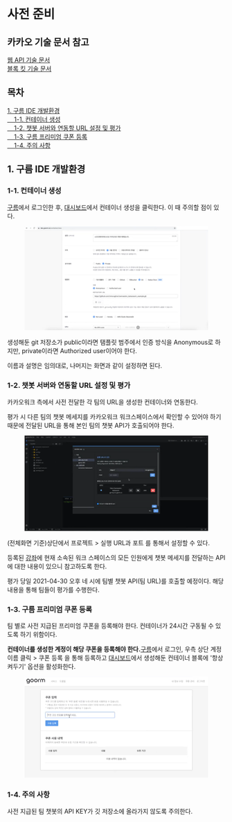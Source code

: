 # 사전 준비
## 카카오 기술 문서 참고
[웹 API 기술 문서](https://docs.kakaoi.ai/kakao_work/webapireference/)<br>
[블록 킷 기술 문서](https://docs.kakaoi.ai/kakao_work/webapireference/)

## 목차
<p>

[1. 구름 IDE 개발환경](#0-시작하기-앞서)<br>
[&nbsp; &nbsp; 1-1. 컨테이너 생성](#1-1컨테이너-생성)<br>
[&nbsp; &nbsp; 1-2. 챗봇 서버와 연동할 URL 설정 및 평가](#1-2-챗봇-서버와-연동할-URL-설정-및-평가)<br>
[&nbsp; &nbsp; 1-3. 구름 프리미엄 쿠폰 등록](#1-3-구름-프리미엄-쿠폰-등록)<br>
[&nbsp; &nbsp; 1-4. 주의 사항](#1-4-주의-사항)</p>

## 1. 구름 IDE 개발환경

### 1-1. 컨테이너 생성
<p>

[구름](https://ide.goorm.io/)에서 로그인한 후, [대시보드](https://ide.goorm.io/my/dashboard)에서 컨테이너 생성을 클릭한다. 이 때 주의할 점이 있다.</p>

<div align="center">
  <figure>
    <img src="./resource/[그림 1]구름 컨테이너 생성 - 깃 연동.png" alt="그림 1">
  </figure>
</div>

<p>생성해둔 git 저장소가 public이라면 탬플릿 범주에서 인증 방식을 Anonymous로 하지만, private이라면 Authorized user이어야 한다.</p>
<p>이름과 설명은 임의대로, 나머지는 화면과 같이 설정하면 된다.</p>

### 1-2. 챗봇 서버와 연동할 URL 설정 및 평가

<p>카카오워크 측에서 사전 전달한 각 팀의 URL을 생성한 컨테이너와 연동한다.</p>
<p>평가 시 다른 팀의 챗봇 메세지를 카카오워크 워크스페이스에서 확인할 수 있어야 하기 때문에 전달된 URL을 통해 본인 팀의 챗봇 API가 호출되어야 한다.</p>

<div align="center">
  <figure>
    <img src="./resource/[그림 2]팀별 URL 설정.png" alt="그림 2">
  </figure>
</div>

<p>(전체화면 기준)상단에서 프로젝트 > 실행 URL과 포트 를 통해서 설정할 수 있다.</p>
<p>

등록된 [강좌](https://swmaestro.goorm.io/learn/lecture/26764/%EC%B9%B4%EC%B9%B4%EC%98%A4%EC%9B%8C%ED%81%AC-%EC%B1%97%EB%B4%87-%EB%A7%8C%EB%93%A4%EA%B8%B0-node-js)에 현재 소속된 워크 스페이스의 모든 인원에게 챗봇 메세지를 전달하는 API에 대한 내용이 있으니 참고하도록 한다.</p>
<p>평가 당일 2021-04-30 오후 네 시에 팀별 챗봇 API(팀 URL)를 호출할 예정이다. 해당 내용을 통해 팀들이 평가를 수행한다.</p>

### 1-3. 구름 프리미엄 쿠폰 등록
<p>팀 별로 사전 지급된 프리미엄 쿠폰을 등록해야 한다.  컨테이너가 24시간 구동될 수 있도록 하기 위함이다.</p>
<p>

**컨테이너를 생성한 계정이 해당 쿠폰을 등록해야 한다.**[구름](https://ide.goorm.io/)에서 로그인, 우측 상단 계정 이름 클릭 > 쿠폰 등록 을 통해 등록하고 [대시보드](https://ide.goorm.io/my/dashboard)에서 생성해둔 컨테이너 블록에 '항상 켜두기' 옵션을 활성화한다.</p>

<div align="center">
  <figure>
    <img src="./resource/[그림 3]구름 프리미엄 쿠폰 등록.png" alt="그림 3">
  </figure>
</div>

### 1-4. 주의 사항
<p>사전 지급된 팀 챗봇의 API KEY가 깃 저장소에 올라가지 않도록 주의한다.</p>

